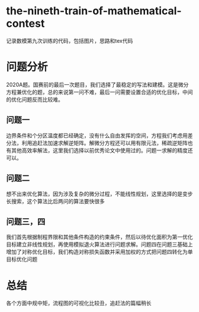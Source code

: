 # the-nineth-train-of-mathematical-contest
记录数模第九次训练的代码，包括图片，思路和tex代码
# 问题分析
2020A题。国赛前的最后一次题目，我们选择了最稳定的写法和建模。这是微分方程兼优化的题，总的来说第一问不难，最后一问需要设置合适的优化目标，中间的优化问题反而比较难。
## 问题一
边界条件和个分区温度都已经确定，没有什么自由发挥的空间，方程我们考虑用差分法，利用追赶法加速求解逆矩阵。解微分方程还可以用有限元法，稀疏逆矩阵也有其他高效率解法，这里我们选择以前优秀论文中使用过的。问题一求解的精度还可以。
## 问题二
想不出来优化算法，因为涉及复杂的微分过程，不能线性规划，这里选择的是变步长搜索，这个算法比后两问的算法要快很多
## 问题三，四
我们首先根据制程界限和其他条件构造的约束条件，然后以待优化面积为第一优化目标建立非线性规划，再使用模拟退火算法进行问题求解。问题四在问题三基础上增加了对称优化目标，我们构造对称损失函数并采用加权的方式把问题四转化为单目标优化问题
# 总结
各个方面中规中矩，流程图的可视化比较丑，追赶法的篇幅稍长
